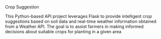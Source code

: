 Crop Suggestion

This Python-based API project leverages Flask to provide intelligent crop suggestions based on soil data and real-time weather information obtained from a Weather API. 
The goal is to assist farmers in making informed decisions about suitable crops for planting in a given area
